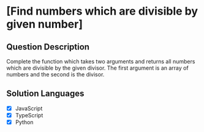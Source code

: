 # [Find numbers which are divisible by given number]

## Question Description

Complete the function which takes two arguments and returns all numbers which are divisible by the given divisor. The first argument is an array of numbers and the second is the divisor.

## Solution Languages

- [x] JavaScript
- [x] TypeScript
- [x] Python
